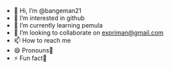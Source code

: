 - 👋 Hi, I’m @bangeman21
- 👀 I’m interested in github
- 🌱 I’m currently learning pemula
- 💞️ I’m looking to collaborate on expriman@gmail.com
- 📫 How to reach me
- 😄 Pronouns👼
- ⚡ Fun fact🌱

<!---
bangeman21/bangeman21 is a ✨ special ✨ repository because its `README.md` (this file) appears on your GitHub profile.
You can click the Preview link to take a look at your changes.
--->
